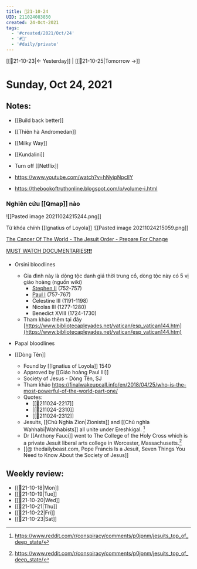 ```yaml
---
title: 📝21-10-24
UID: 211024083850
created: 24-Oct-2021
tags:
  - '#created/2021/Oct/24'
  - '#📅'
  - '#daily/private'
---
```

[[📝21-10-23|<- Yesterday]] | [[📝21-10-25|Tomorrow ->]]
# Sunday, Oct 24, 2021

## Notes:
- [[Build back better]]
- [[Thiên hà Andromedan]]
- [[Milky Way]]
- [[Kundalini]]

- Turn off [[Netflix]] 
- https://www.youtube.com/watch?v=hNyipNpcllY
- https://thebookoftruthonline.blogspot.com/p/volume-i.html


### Nghiên cứu [[Qmap]] nào
![[Pasted image 20211024215244.png]]

Từ khóa chính [[Ignatius of Loyola]]
![[Pasted image 20211024215059.png]]        

[The Cancer Of The World - The Jesuit Order - Prepare For Change](https://prepareforchange.net/2019/04/29/the-cancer-of-the-world-the-jesuit-order/)

[MUST WATCH DOCUMENTARIES❗❗❗](https://www.youtube.com/playlist?list=PLIlF1vMel2z2T2nYfhrEdAOnHQ4MpIlkw)

- Orsini bloodlines
	-   Gia đình này là dòng tộc danh giá thời trung cổ, dòng tộc này có 5 vị giáo hoàng (nguồn wiki)
		-   [Stephen II](https://en.wikipedia.org/wiki/Pope_Stephen_II) (752-757)
		-   [Paul I](https://en.wikipedia.org/wiki/Pope_Paul_I) (757-767)
		-   Celestine III (1191-1198)
		-   Nicolas III (1277-1280)
		-   Benedict XVIII (1724-1730)
	-   Tham khảo thêm tại đây [https://www.bibliotecapleyades.net/vatican/esp_vatican144.htm](https://www.bibliotecapleyades.net/vatican/esp_vatican144.htm)

- Papal bloodlines

- [[Dòng Tên]]
	- Found by [[Ignatius of Loyola]] 1540
	- Approved by [[Giáo hoàng Paul III]]
	- Society of Jesus - Dòng Tên, SJ
	- Tham khảo https://finalwakeupcall.info/en/2018/04/25/who-is-the-most-powerful-of-the-world-part-one/
	- Quotes: 
		- [[💬211024-2217]]
		- [[💬211024-2310]]
		- [[💬211024-2312]]
	- Jesuits, [[Chủ Nghĩa Zion|Zionists]] and [[Chủ nghĩa Wahhabi|Wahhabists]]  all unite under Ereshkigal. [^1]
	- Dr [[Anthony Fauci]] went to The College of the Holy Cross which is a private Jesuit liberal arts college in Worcester, Massachusetts.[^1]
	- [[@ thedailybeast.com, Pope Francis Is a Jesuit, Seven Things You Need to Know About the Society of Jesus]]

## Weekly review:
- [[📝21-10-18|Mon]]
- [[📝21-10-19|Tue]]
- [[📝21-10-20|Wed]]
- [[📝21-10-21|Thu]]
- [[📝21-10-22|Fri]]
- [[📝21-10-23|Sat]]

[^1]: https://www.reddit.com/r/conspiracy/comments/p0jpnm/jesuits_top_of_deep_state/